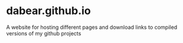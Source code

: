 # dabear.github.io
A website for hosting different pages and download links to compiled versions of my github projects

